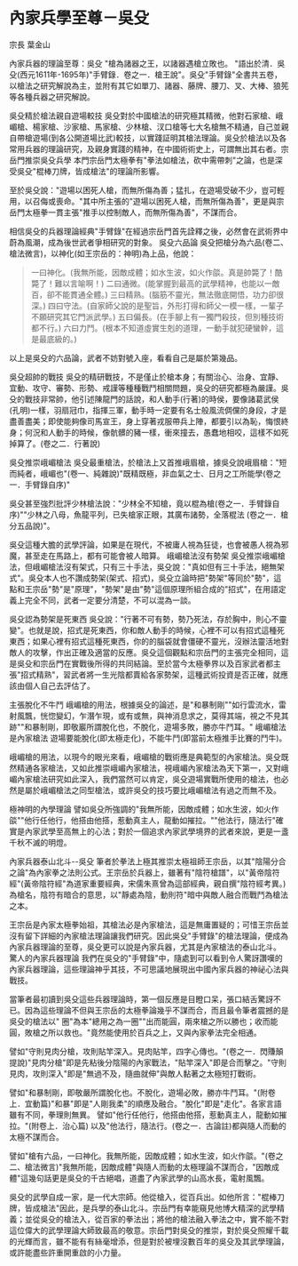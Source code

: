 # 內家兵學至尊－吳殳

宗長
葉金山

內家兵器的理論至尊：吳殳 "槍為諸器之王，以諸器遇槍立敗也。
"語出於清．吳殳(西元1611年-1695年)"手臂錄．卷之一．槍王說"。吳殳"手臂錄"全書共五卷，以槍法之研究解說為主，並附有其它如單刀、諸器、藤牌、腰刀、叉、大棒、狼筅等各種兵器之研究解說。

吳殳精於槍法親自遊場較技 吳殳對於中國槍法的研究極其精微，他對石家槍、峨嵋槍、楊家槍、沙家槍、馬家槍、少林槍、汊口槍等七大名槍無不精通，自己並親自帶槍遊場(到各公開道場比武)較技，以實踐証明其槍法理論。吳殳於槍法以及各常用兵器的理論研究，及親身實踐的精神，在中國術術史上，可謂無出其右者。宗岳門推崇吳殳兵學 本門宗岳門太極拳有"拳法如槍法，砍中需帶刺"之論，也是深受吳殳"棍棒刀牌，皆成槍法"的理論所影響。

至於吳殳說："遊場以困死人槍，而無所傷為善；猛扎，在遊場受破不少，豈可輕用，以召侮或喪命。"其中所主張的"遊場以困死人槍，而無所傷為善"，更是與宗岳門太極拳一貫主張"推手以控制敵人，而無所傷為善"，不謀而合。

相信吳殳的兵器理論經典"手臂錄"在經過宗岳門首先詮釋之後，必然會在武術界中蔚為風潮，成為後世武者爭相研究的對象。 吳殳六品論 吳殳把槍分為六品(卷二、槍法微言)，以神化(如王宗岳的：神明)為上品，他說：

>一曰神化。(我無所能，因敵成體；如水生波，如火作燄。真是帥斃了！酷斃了！難以言喻啊！)
>二曰通微。(能掌握到最高的武學精神，也能以一敵百，卻不能貫通全體。) 
>三曰精熟。(腦筋不靈光，無法徹底開悟，功力卻很深。)
>四曰守法。(自家師父說的是聖旨，外形打得和師父一模一樣，一輩子不願研究其它門派武學。)
>五曰偏長。(在手腳上有一獨門殺技，但別種技術都不行。)
>六曰力鬥。(根本不知道虛實生剋的道理，一動手就犯硬蠻幹，這是最底級的。) 

以上是吳殳的六品論，武者不妨對號入座，看看自己是屬於第幾品。

吳殳超帥的戰技 吳殳的精研戰技，不是僅止於槍本身；有關治心、治身、宜靜、宜動、攻守、審勢、形勢、戒謹等種種戰鬥相關問題，吳殳的研究都極為嚴謹。吳殳的戰技非常帥，他引述陳龍門的話說，和人動手(行著)的時侯，要像諸葛武侯(孔明)一樣，羽扇冠巾，指揮三軍，動手時一定要有名士般風流倜儻的身段，才是盡善盡美；即使能夠像司馬宣王，身上穿著戎服帶兵上陣，都要引以為恥，悔恨終身；何況和人動手的時候，像骯髒的豬一樣，衝來撞去，愚蠢地相咬，這樣不如死掉算了。(卷之二．行著說) 　

吳殳推崇峨嵋槍法 吳殳最重槍法，於槍法上又首推峨眉槍，據吳殳說峨眉槍："短而純者，峨嵋也"(卷一、純雜說)"既精既極，非血氣之士、日月之工所能學(卷之一．手臂錄自序)"

吳殳甚至強烈批評少林槍法說："少林全不知槍，竟以棍為槍(卷之一．手臂錄自序)""少林之八母，魚龍平列，已失槍家正眼，其廣布諸勢，全落棍法 (卷之一．槍分五品說)"。

吳殳這種大膽的武學評論，如果是在現代，不被庸人視為狂徒，也會被愚人視為邪魔，甚至走在馬路上，都有可能會被人暗算。 峨嵋槍法沒有勢架 吳殳推崇峨嵋槍法，但峨嵋槍法沒有架式，只有三十手法，吳殳說："真如但有三十手法，絕無架式"。吳殳本人也不讚成勢架(架式、招式)，吳殳立論時把"勢架"等同於"勢"，這點和王宗岳"勢"是"原理"，"勢架"是由"勢"這個原理所組合成的"招式"，在用語定義上完全不同，武者一定要分清楚，不可以混為一談。

吳殳認為勢架是死東西 吳殳說："行著不可有勢，勢乃死法，存於胸中，則心不靈變"。也就是說，招式是死東西，你和敵人動手的時候，心裡不可以有招式這種死東西；如果心裡有招式這種死東西，你的的腦袋就會僵硬不靈光，沒辦法靈活地對敵人的攻擊，作出正確及適當的反應。吳殳這個觀點和宗岳門的主張完全相同，這是吳殳和宗岳門在實戰後所得的共同結論。至於當今太極拳界以及百家武者都主張"招式精熟"，習武者將一生光陰都賣給各家勢架，這種武術投資是否正確，就應該由個人自己去評估了。

主張脫化不牛鬥 峨嵋槍的用法，根據吳殳的論述，是"和暴制剛""如行雲流水，雷射風飄，恍惚變幻，乍潛乍現，或有或無，與神消息求之，莫得其端，視之不見其跡""和暴制剛，即敬巖所謂脫化也，不脫化，遊場多敗，勝亦牛鬥耳。" 峨嵋槍法是內家槍法 遊場要能脫化(即太極走化)，不能牛鬥(即當前太極推手比賽的鬥牛)。

峨嵋槍的用法，以現今的眼光來看，峨嵋槍的戰術應是典範型的內家槍法。吳殳既然精通各家槍法，又如此推崇峨嵋內家槍法，視峨嵋內家槍法為天下第一，又對峨嵋內家槍法研究如此深入，我們當然可以肯定，吳殳遊場實戰所使用的槍法，也必然是屬於峨嵋槍法之同型槍法，或許吳殳的技巧要比峨嵋槍法有過之而無不及。

極神明的內學理論 譬如吳殳所強調的"我無所能，因敵成體；如水生波，如火作燄""他行任他行，他搭由他搭，惹動真主人，龍動如摧拉。""他法行，隨法行"確實是內家武學至高無上的心法；對於一個追求內家武學境界的武者來說，更是一盞千秋不滅的明燈。

內家兵器泰山北斗--吳殳 筆者於拳法上極其推崇太極祖師王宗岳，以其"陰陽分合之論"為內家拳之法則公式。王宗岳於兵器上，雖著有"陰符槍譜"，以"黃帝陰符經"(黃帝陰符經"為道家重要經典，宋儒朱熹曾為這部經典，親自撰"陰符經考異。)為槍名，陰符有暗合的意思，以"靜處為陰，動則符"暗中與敵人融合而戰鬥為槍法之本。

王宗岳是內家太極拳始祖，其槍法必是內家槍法，這是無庸置疑的；可惜王宗岳並沒有留下詳細的內家槍法理論讓我們研究。因此吳殳"手臂錄"的槍法理論，便成為內家兵器理論的至尊，吳殳更可以說是內家兵器，尤其是內家槍法的泰山北斗。 驚人的內家兵器理論 我們在吳殳的"手臂錄"中，隨處到可以看到令人驚訝讚嘆的內家兵器理論，這些理論神乎其技，不可思議地展現出中國內家兵器的神祕心法與戰技。

當筆者最初讀到吳殳這些兵器理論時，第一個反應是目瞪口呆，張口結舌驚訝不已。因為這些理論不但與王宗岳的太極拳論幾乎不謀而合，而且最令筆者震撼的是吳殳的槍法以" 圈"為本"總用之為一圈""出而能圓，兩來槍之所以勝也；收而能圓，敗槍之所以救也。"竟然能使用於百兵之上，又與內家拳法完全相通。 

譬如"守則見肉分槍，攻則貼竿深入。見肉貼竿，四字心傳也。"(卷之一．閃賺顛提說)"見肉分槍"即是先粘後分陰陽的內家戰法，"貼竿深入"即是合而擊之。"守則見肉，攻則深入"即是"無過不及，隨曲就伸"與敵人黏著之太極短打戰術。

譬如"和暴制剛，即敬嚴所謂脫化也。不脫化，遊場必敗，勝亦牛鬥耳。"(附卷上．宜動篇)"和暴"即是"人剛我柔"的順應及融合。"脫化"即是"走化"。各家言語雖有不同，拳理則無異。 譬如"他行任他行，他搭由他搭，惹動真主人，龍動如摧拉。"(附卷上．治心篇) 以及"他法行，隨法行。(卷之一．古論註)都與隨人而動的太極不謀而合。 

譬如"槍有六品，一曰神化。我無所能，因敵成體；如水生波，如火作燄。"(卷之二、槍法微言)"我無所能，因敵成體"與隨人而動的太極理論不謀而合，"因敵成體"這幾句話更是吳殳的千古絕唱，道盡了內家武學的山高水長，電射風飄。

吳殳的武學自成一家，是一代大宗師。他從槍入，從百兵出。如他所言："棍棒刀牌，皆成槍法"因此，是兵學的泰山北斗。宗岳門有幸能窺見他博大精深的武學精義；並從吳殳的槍法入，從百家的拳法出；將他的槍法融入拳法之中，實不能不對這位偉大的武學理論大師致最高的敬意。宗岳門對吳殳的推崇，對於吳殳照耀千載的光輝而言，雖不能有有絲毫增添，但是對於被埋沒數百年的吳殳及其武學理論，或許能盡些許重開重啟的小力量。